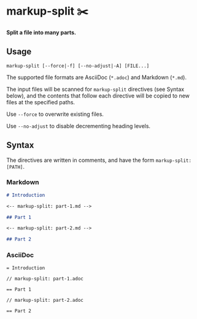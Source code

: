 # markup-split ✂️

**Split a file into many parts.**

## Usage

```
markup-split [--force|-f] [--no-adjust|-A] [FILE...]
```

The supported file formats are AsciiDoc (`*.adoc`) and Markdown (`*.md`).

The input files will be scanned for `markup-split` directives (see Syntax below), and the contents that follow each directive will be copied to new files at the specified paths.

Use `--force` to overwrite existing files.

Use `--no-adjust` to disable decrementing heading levels.

## Syntax

The directives are written in comments, and have the form `markup-split: [PATH]`.

### Markdown

```markdown
# Introduction

<-- markup-split: part-1.md -->

## Part 1

<-- markup-split: part-2.md -->

## Part 2
```

### AsciiDoc

```asciidoc
= Introduction

// markup-split: part-1.adoc

== Part 1

// markup-split: part-2.adoc

== Part 2
```
